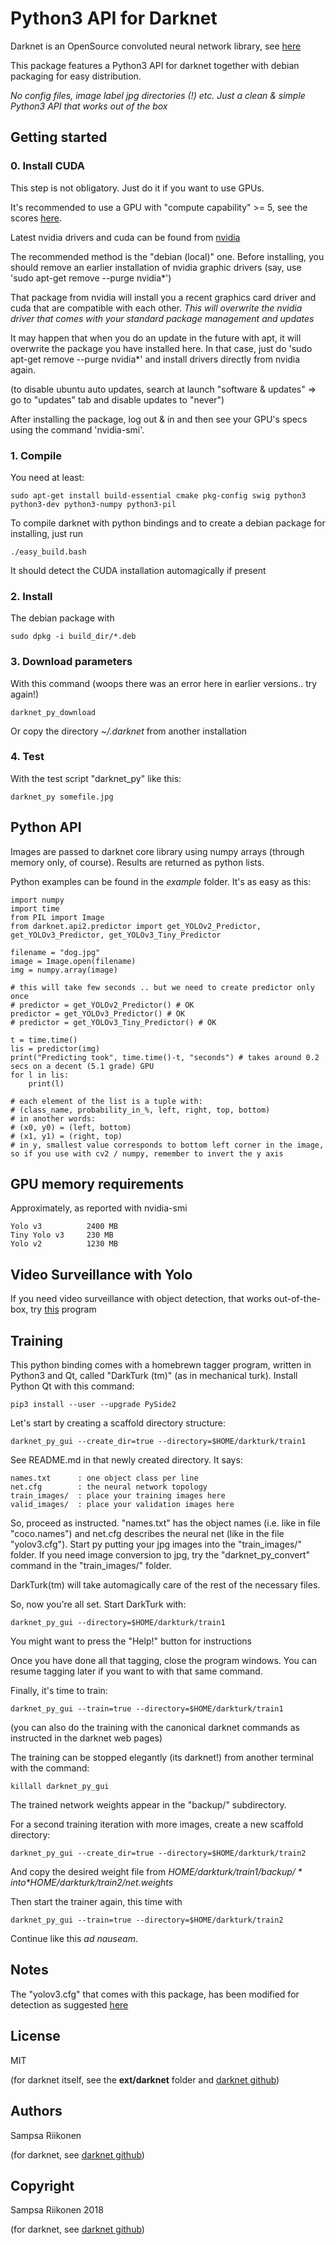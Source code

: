 
# Python3 API for Darknet

Darknet is an OpenSource convoluted neural network library, see [here](https://pjreddie.com/darknet/)

This package features a Python3 API for darknet together with debian packaging for easy distribution.

*No config files, image label jpg directories (!) etc.  Just a clean & simple Python3 API that works out of the box*

## Getting started

### 0. Install CUDA

This step is not obligatory.  Just do it if you want to use GPUs.

It's recommended to use a GPU with "compute capability" >= 5, see the scores [here](https://developer.nvidia.com/cuda-gpus).

Latest nvidia drivers and cuda can be found from [nvidia](https://developer.nvidia.com/cuda-downloads)

The recommended method is the "debian (local)" one.  Before installing, you should remove an earlier installation of nvidia graphic drivers (say, use 'sudo apt-get remove --purge nvidia*')

That package from nvidia will install you a recent graphics card driver and cuda that are compatible with each other.
*This will overwrite the nvidia driver that comes with your standard package management and updates*

It may happen that when you do an update in the future with apt, it will overwrite the package you have installed here.  In that case, just do 'sudo apt-get remove --purge nvidia*' and
install drivers directly from nvidia again.

(to disable ubuntu auto updates, search at launch "software & updates" => go to "updates" tab and disable updates to "never")

After installing the package, log out & in and then see your GPU's specs using the command 'nvidia-smi'.


<!-- For ubuntu 18, you may even want to try your luck with this automagic installation script

    bootstrap/darknet_py_ubuntu18_cuda_install -->

### 1. Compile

You need at least:

    sudo apt-get install build-essential cmake pkg-config swig python3 python3-dev python3-numpy python3-pil

To compile darknet with python bindings and to create a debian package for installing, just run

    ./easy_build.bash
    
It should detect the CUDA installation automagically if present
    
### 2. Install

The debian package with

    sudo dpkg -i build_dir/*.deb
    
### 3. Download parameters

With this command (woops there was an error here in earlier versions.. try again!)

    darknet_py_download
    
Or copy the directory *~/.darknet* from another installation
    
### 4. Test

With the test script "darknet_py" like this:

    darknet_py somefile.jpg
    
## Python API

Images are passed to darknet core library using numpy arrays (through memory only, of course).  Results are returned as python lists.

Python examples can be found in the *example* folder.  It's as easy as this:


    import numpy
    import time
    from PIL import Image
    from darknet.api2.predictor import get_YOLOv2_Predictor, get_YOLOv3_Predictor, get_YOLOv3_Tiny_Predictor

    filename = "dog.jpg"
    image = Image.open(filename)
    img = numpy.array(image)

    # this will take few seconds .. but we need to create predictor only once
    # predictor = get_YOLOv2_Predictor() # OK
    predictor = get_YOLOv3_Predictor() # OK
    # predictor = get_YOLOv3_Tiny_Predictor() # OK

    t = time.time()
    lis = predictor(img)
    print("Predicting took", time.time()-t, "seconds") # takes around 0.2 secs on a decent (5.1 grade) GPU
    for l in lis:
        print(l)

    # each element of the list is a tuple with:
    # (class_name, probability_in_%, left, right, top, bottom)
    # in another words:
    # (x0, y0) = (left, bottom)
    # (x1, y1) = (right, top)
    # in y, smallest value corresponds to bottom left corner in the image, so if you use with cv2 / numpy, remember to invert the y axis

## GPU memory requirements

Approximately, as reported with nvidia-smi
```
Yolo v3          2400 MB
Tiny Yolo v3     230 MB
Yolo v2          1230 MB
```


## Video Surveillance with Yolo

If you need video surveillance with object detection, that works out-of-the-box, try [this](https://elsampsa.github.io/valkka-live/) program
        
## Training

This python binding comes with a homebrewn tagger program, written in Python3 and Qt, called "DarkTurk (tm)" (as in mechanical turk).  Install Python Qt with this command:

    pip3 install --user --upgrade PySide2

Let's start by creating a scaffold directory structure:

    darknet_py_gui --create_dir=true --directory=$HOME/darkturk/train1

See README.md in that newly created directory.  It says:
    
    names.txt      : one object class per line
    net.cfg        : the neural network topology
    train_images/  : place your training images here
    valid_images/  : place your validation images here

So, proceed as instructed.  "names.txt" has the object names (i.e. like in file "coco.names") and net.cfg describes the neural net (like in the file "yolov3.cfg").  Start py putting your jpg images into the "train_images/" folder.  If you need image conversion to jpg, try the "darknet_py_convert" command in the "train_images/" folder.

DarkTurk(tm) will take automagically care of the rest of the necessary files.

So, now you're all set.  Start DarkTurk with:

    darknet_py_gui --directory=$HOME/darkturk/train1

You might want to press the "Help!" button for instructions

Once you have done all that tagging, close the program windows.  You can resume tagging later if you want to with that same command.

Finally, it's time to train:

    darknet_py_gui --train=true --directory=$HOME/darkturk/train1 

(you can also do the training with the canonical darknet commands as instructed in the darknet web pages)

The training can be stopped elegantly (its darknet!) from another terminal with the command:

    killall darknet_py_gui

The trained network weights appear in the "backup/" subdirectory.

For a second training iteration with more images, create a new scaffold directory:

    darknet_py_gui --create_dir=true --directory=$HOME/darkturk/train2

And copy the desired weight file from *$HOME/darkturk/train1/backup/* into *$HOME/darkturk/train2/net.weights*

Then start the trainer again, this time with 

    darknet_py_gui --train=true --directory=$HOME/darkturk/train2

Continue like this *ad nauseam*.

## Notes

The "yolov3.cfg" that comes with this package, has been modified for detection as suggested [here](https://github.com/pjreddie/darknet/issues/1104)

## License

MIT

(for darknet itself, see the **ext/darknet** folder and [darknet github](https://github.com/pjreddie/darknet))

## Authors

Sampsa Riikonen

(for darknet, see [darknet github](https://github.com/pjreddie/darknet))

## Copyright

Sampsa Riikonen 2018

(for darknet, see [darknet github](https://github.com/pjreddie/darknet))

